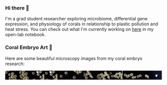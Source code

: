 ### Hi there 👋

I'm a grad student researcher exploring microbiome, differential gene expression, and physiology of corals in relationship to plastic pollution and heat stress.
You can check out what I'm currently working on [here](https://sarahtanja.github.io/quarto-blog/) in my open-lab notebook.

### Coral Embryo Art 🪸

Here are some beautiful microscopy images from my coral embryo research:
<p align="center">
  <img src="images/art/9C14_horizon.jpg" alt="Coral embryo - horizon view" width="600"/>
</p>

<!--
**sarahtanja/sarahtanja** is a ✨ _special_ ✨ repository because its `README.md` (this file) appears on your GitHub profile.

Here are some ideas to get you started:

- 🔭 I’m currently working on ...
- 🌱 I’m currently learning ...
- 👯 I’m looking to collaborate on ...
- 🤔 I’m looking for help with ...
- 💬 Ask me about ...
- 📫 How to reach me: stanja@uw.edu(
- 😄 Pronouns: ...
- ⚡ Fun fact: ...
-->
